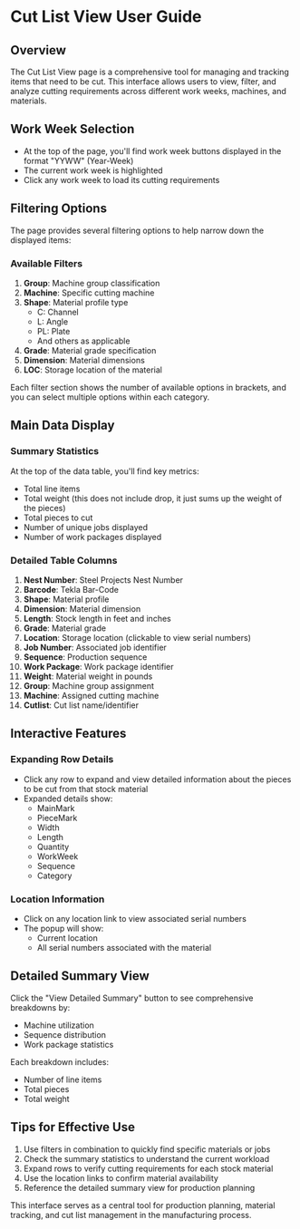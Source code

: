 # Cut List View User Guide

## Overview
The Cut List View page is a comprehensive tool for managing and tracking items that need to be cut. This interface allows users to view, filter, and analyze cutting requirements across different work weeks, machines, and materials.

## Work Week Selection
- At the top of the page, you'll find work week buttons displayed in the format "YYWW" (Year-Week)
- The current work week is highlighted
- Click any work week to load its cutting requirements

## Filtering Options
The page provides several filtering options to help narrow down the displayed items:

### Available Filters
1. **Group**: Machine group classification
2. **Machine**: Specific cutting machine
3. **Shape**: Material profile type
    - C: Channel
    - L: Angle
    - PL: Plate
    - And others as applicable
4. **Grade**: Material grade specification
5. **Dimension**: Material dimensions
6. **LOC**: Storage location of the material

Each filter section shows the number of available options in brackets, and you can select multiple options within each category.

## Main Data Display

### Summary Statistics
At the top of the data table, you'll find key metrics:
- Total line items
- Total weight (this does not include drop, it just sums up the weight of the pieces)
- Total pieces to cut
- Number of unique jobs displayed
- Number of work packages displayed

### Detailed Table Columns
1. **Nest Number**: Steel Projects Nest Number
2. **Barcode**: Tekla Bar-Code
3. **Shape**: Material profile
4. **Dimension**: Material dimension
5. **Length**: Stock length in feet and inches
6. **Grade**: Material grade
7. **Location**: Storage location (clickable to view serial numbers)
8. **Job Number**: Associated job identifier
9. **Sequence**: Production sequence
10. **Work Package**: Work package identifier
11. **Weight**: Material weight in pounds
12. **Group**: Machine group assignment
13. **Machine**: Assigned cutting machine
14. **Cutlist**: Cut list name/identifier

## Interactive Features

### Expanding Row Details
- Click any row to expand and view detailed information about the pieces to be cut from that stock material
- Expanded details show:
    - MainMark
    - PieceMark
    - Width
    - Length
    - Quantity
    - WorkWeek
    - Sequence
    - Category

### Location Information
- Click on any location link to view associated serial numbers
- The popup will show:
    - Current location
    - All serial numbers associated with the material

## Detailed Summary View
Click the "View Detailed Summary" button to see comprehensive breakdowns by:
- Machine utilization
- Sequence distribution
- Work package statistics

Each breakdown includes:
- Number of line items
- Total pieces
- Total weight

## Tips for Effective Use
1. Use filters in combination to quickly find specific materials or jobs
2. Check the summary statistics to understand the current workload
3. Expand rows to verify cutting requirements for each stock material
4. Use the location links to confirm material availability
5. Reference the detailed summary view for production planning

This interface serves as a central tool for production planning, material tracking, and cut list management in the manufacturing process.